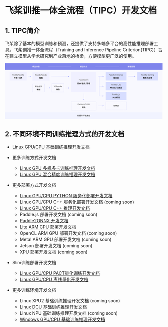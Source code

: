 # 飞桨训推一体全流程（TIPC）开发文档

## 1. TIPC简介

飞桨除了基本的模型训练和预测，还提供了支持多端多平台的高性能推理部署工具。飞桨训推一体全流程（Training and Inference Pipeline Criterion(TIPC)）旨在建立模型从学术研究到产业落地的桥梁，方便模型更广泛的使用。

<div align="center">
    <img src="images/tipc_guide.png" width="800">
</div>

## 2. 不同环境不同训练推理方式的开发文档

- [Linux GPU/CPU 基础训练推理开发文档](./train_infer_python/README.md)

- 更多训练方式开发文档
    - [Linux GPU 多机多卡训练推理开发文档](./train_fleet_infer_python/README.md)
    - [Linux GPU 混合精度训练推理开发文档](./train_amp_infer_python/README.md)

- 更多部署方式开发文档
    - [Linux GPU/CPU PYTHON 服务化部署开发文档](./serving_python/README.md)
    - Linux GPU/CPU C++ 服务化部署开发文档 (coming soon)
    - [Linux GPU/CPU C++ 推理开发文档](./infer_cpp/README.md)
    - Paddle.js 部署开发文档 (coming soon)
    - [Paddle2ONNX 开发文档](./paddle2onnx/README.md)
    - [Lite ARM CPU 部署开发文档](./lite_infer_cpp_arm_cpu/README.md)
    - OpenCL ARM GPU 部署开发文档 (coming soon)
    - Metal ARM GPU 部署开发文档 (coming soon)
    - Jetson 部署开发文档 (coming soon)
    - XPU 部署开发文档 (coming soon)

- Slim训练部署开发文档
    - [Linux GPU/CPU PACT量化训练开发文档](./train_pact_infer_python/README.md)
    - [Linux GPU/CPU 离线量化开发文档](./ptq_infer_python/README.md)

- 更多训练环境开发文档
    - Linux XPU2 基础训练推理开发文档 (coming soon)
    - [Linux DCU 基础训练推理开发文档](./linux_dcu_train_infer_python/README.md)
    - Linux NPU 基础训练推理开发文档 (coming soon)
    - [Windows GPU/CPU 基础训练推理开发文档](./windows_train_infer_python/README.md)
